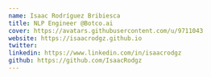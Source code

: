```yaml
---
name: Isaac Rodríguez Bribiesca
title: NLP Engineer @Botco.ai
cover: https://avatars.githubusercontent.com/u/9711043
website: https://isaacrodgz.github.io
twitter:
linkedin: https://www.linkedin.com/in/isaacrodgz
github: https://github.com/IsaacRodgz
---
```

